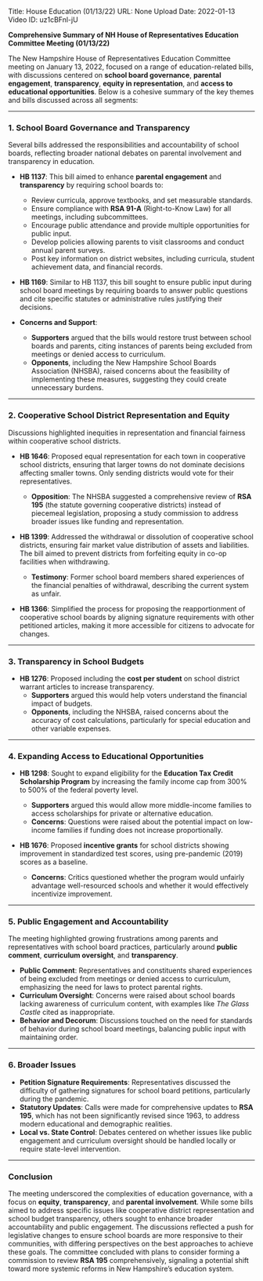 Title: House Education (01/13/22)
URL: None
Upload Date: 2022-01-13
Video ID: uz1cBFnl-jU

**Comprehensive Summary of NH House of Representatives Education Committee Meeting (01/13/22)**

The New Hampshire House of Representatives Education Committee meeting on January 13, 2022, focused on a range of education-related bills, with discussions centered on **school board governance**, **parental engagement**, **transparency**, **equity in representation**, and **access to educational opportunities**. Below is a cohesive summary of the key themes and bills discussed across all segments:

---

### **1. School Board Governance and Transparency**
Several bills addressed the responsibilities and accountability of school boards, reflecting broader national debates on parental involvement and transparency in education.

- **HB 1137**: This bill aimed to enhance **parental engagement** and **transparency** by requiring school boards to:
  - Review curricula, approve textbooks, and set measurable standards.
  - Ensure compliance with **RSA 91-A** (Right-to-Know Law) for all meetings, including subcommittees.
  - Encourage public attendance and provide multiple opportunities for public input.
  - Develop policies allowing parents to visit classrooms and conduct annual parent surveys.
  - Post key information on district websites, including curricula, student achievement data, and financial records.

- **HB 1169**: Similar to HB 1137, this bill sought to ensure public input during school board meetings by requiring boards to answer public questions and cite specific statutes or administrative rules justifying their decisions.

- **Concerns and Support**:
  - **Supporters** argued that the bills would restore trust between school boards and parents, citing instances of parents being excluded from meetings or denied access to curriculum.
  - **Opponents**, including the New Hampshire School Boards Association (NHSBA), raised concerns about the feasibility of implementing these measures, suggesting they could create unnecessary burdens.

---

### **2. Cooperative School District Representation and Equity**
Discussions highlighted inequities in representation and financial fairness within cooperative school districts.

- **HB 1646**: Proposed equal representation for each town in cooperative school districts, ensuring that larger towns do not dominate decisions affecting smaller towns. Only sending districts would vote for their representatives.
  - **Opposition**: The NHSBA suggested a comprehensive review of **RSA 195** (the statute governing cooperative districts) instead of piecemeal legislation, proposing a study commission to address broader issues like funding and representation.

- **HB 1399**: Addressed the withdrawal or dissolution of cooperative school districts, ensuring fair market value distribution of assets and liabilities. The bill aimed to prevent districts from forfeiting equity in co-op facilities when withdrawing.
  - **Testimony**: Former school board members shared experiences of the financial penalties of withdrawal, describing the current system as unfair.

- **HB 1366**: Simplified the process for proposing the reapportionment of cooperative school boards by aligning signature requirements with other petitioned articles, making it more accessible for citizens to advocate for changes.

---

### **3. Transparency in School Budgets**
- **HB 1276**: Proposed including the **cost per student** on school district warrant articles to increase transparency.
  - **Supporters** argued this would help voters understand the financial impact of budgets.
  - **Opponents**, including the NHSBA, raised concerns about the accuracy of cost calculations, particularly for special education and other variable expenses.

---

### **4. Expanding Access to Educational Opportunities**
- **HB 1298**: Sought to expand eligibility for the **Education Tax Credit Scholarship Program** by increasing the family income cap from 300% to 500% of the federal poverty level.
  - **Supporters** argued this would allow more middle-income families to access scholarships for private or alternative education.
  - **Concerns**: Questions were raised about the potential impact on low-income families if funding does not increase proportionally.

- **HB 1676**: Proposed **incentive grants** for school districts showing improvement in standardized test scores, using pre-pandemic (2019) scores as a baseline.
  - **Concerns**: Critics questioned whether the program would unfairly advantage well-resourced schools and whether it would effectively incentivize improvement.

---

### **5. Public Engagement and Accountability**
The meeting highlighted growing frustrations among parents and representatives with school board practices, particularly around **public comment**, **curriculum oversight**, and **transparency**.

- **Public Comment**: Representatives and constituents shared experiences of being excluded from meetings or denied access to curriculum, emphasizing the need for laws to protect parental rights.
- **Curriculum Oversight**: Concerns were raised about school boards lacking awareness of curriculum content, with examples like *The Glass Castle* cited as inappropriate.
- **Behavior and Decorum**: Discussions touched on the need for standards of behavior during school board meetings, balancing public input with maintaining order.

---

### **6. Broader Issues**
- **Petition Signature Requirements**: Representatives discussed the difficulty of gathering signatures for school board petitions, particularly during the pandemic.
- **Statutory Updates**: Calls were made for comprehensive updates to **RSA 195**, which has not been significantly revised since 1963, to address modern educational and demographic realities.
- **Local vs. State Control**: Debates centered on whether issues like public engagement and curriculum oversight should be handled locally or require state-level intervention.

---

### **Conclusion**
The meeting underscored the complexities of education governance, with a focus on **equity**, **transparency**, and **parental involvement**. While some bills aimed to address specific issues like cooperative district representation and school budget transparency, others sought to enhance broader accountability and public engagement. The discussions reflected a push for legislative changes to ensure school boards are more responsive to their communities, with differing perspectives on the best approaches to achieve these goals. The committee concluded with plans to consider forming a commission to review **RSA 195** comprehensively, signaling a potential shift toward more systemic reforms in New Hampshire’s education system.